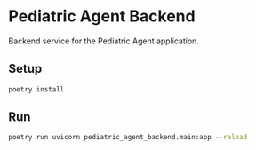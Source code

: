 # Pediatric Agent Backend

Backend service for the Pediatric Agent application.

## Setup

```bash
poetry install
```

## Run

```bash
poetry run uvicorn pediatric_agent_backend.main:app --reload
```